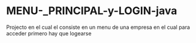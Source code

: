 # MENU-_PRINCIPAL-y-LOGIN-java
Projecto en el cual el consiste en un menu de una empresa en el cual para acceder primero hay que logearse
